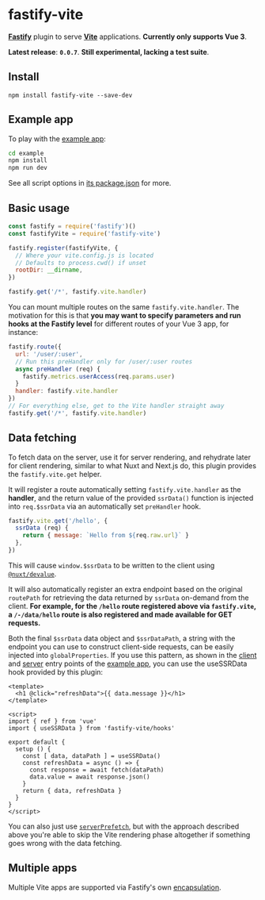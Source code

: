 # fastify-vite

[**Fastify**][fastify] plugin to serve [**Vite**][vite] applications. **Currently only supports Vue 3**.

[fastify]: http://fastify.io/
[vite]: http://vitejs.dev/

**Latest release**: **`0.0.7`**. **Still experimental, lacking a test suite**.

## Install

```
npm install fastify-vite --save-dev
```

## Example app

To play with the [example app][example-app]:

[example-app]: https://github.com/galvez/fastify-vite/tree/main/example

```sh
cd example
npm install
npm run dev
```

See all script options in [its package.json][example-package-json] for more.

[example-package-json]: https://github.com/galvez/fastify-vite/blob/main/example/package.json

## Basic usage

```js
const fastify = require('fastify')()
const fastifyVite = require('fastify-vite')

fastify.register(fastifyVite, {
  // Where your vite.config.js is located
  // Defaults to process.cwd() if unset
  rootDir: __dirname, 
})

fastify.get('/*', fastify.vite.handler)
```

You can mount multiple routes on the same `fastify.vite.handler`. The motivation
for this is that **you may want to specify parameters and run hooks at the Fastify
level** for different routes of your Vue 3 app, for instance:

```js
fastify.route({
  url: '/user/:user',
  // Run this preHandler only for /user/:user routes
  async preHandler (req) {
    fastify.metrics.userAccess(req.params.user)
  }
  handler: fastify.vite.handler
})
// For everything else, get to the Vite handler straight away
fastify.get('/*', fastify.vite.handler)
```

## Data fetching

To fetch data on the server, use it for server rendering, and rehydrate later 
for client rendering, similar to what Nuxt and Next.js do, this plugin provides 
the `fastify.vite.get` helper. 

It will register a route automatically setting
`fastify.vite.handler` as the **handler**, and the return value of the provided 
`ssrData()` function is injected into `req.$ssrData` via an automatically set 
`preHandler` hook.

```js
fastify.vite.get('/hello', {
  ssrData (req) {
    return { message: `Hello from ${req.raw.url}` }
  },
})
```

This will cause `window.$ssrData` to be written to the client using 
[`@nuxt/devalue`][0]. 

[0]: https://github.com/nuxt-contrib/devalue

It will also automatically register an extra endpoint based on the original `routePath` for retrieving the data returned by `ssrData` on-demand from the client. **For example, for the `/hello` route registered above via `fastify.vite`, a `/-/data/hello` route is also registered and made available for GET requests.**

Both the final `$ssrData` data object and `$ssrDataPath`, a string with the endpoint you can use to construct client-side requests, can be easily injected into `globalProperties`. If you use this pattern, as shown in the [client]() and [server]() entry points of the [example app](), you can use the useSSRData hook provided by this plugin:

```vue
<template>
  <h1 @click="refreshData">{{ data.message }}</h1>
</template>

<script>
import { ref } from 'vue'
import { useSSRData } from 'fastify-vite/hooks'

export default {
  setup () {
    const [ data, dataPath ] = useSSRData()
    const refreshData = async () => {
      const response = await fetch(dataPath)
      data.value = await response.json()
    }
    return { data, refreshData }
  }
}
</script>
```


You can also just use [`serverPrefetch`][1], but with the approach described 
above you're able to skip the Vite rendering phase altogether if something goes 
wrong with the data fetching.

[1]: https://github.com/vuejs/vue-next/commit/c73b4a0e10b7627d2d0d851e9abfeac9b6317e45

## Multiple apps

Multiple Vite apps are supported via Fastify's own [encapsulation][2].

[2]: https://github.com/fastify/fastify/blob/master/docs/Encapsulation.md
